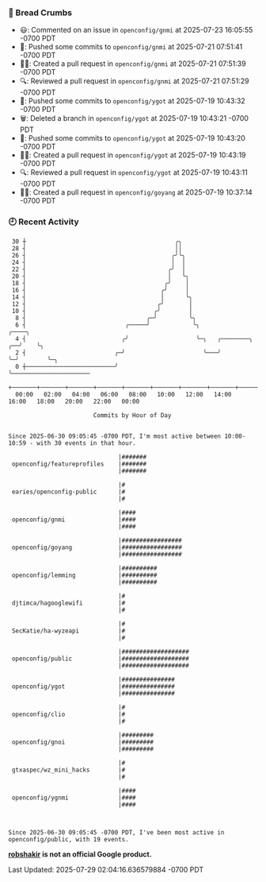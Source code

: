 ### 🍞 Bread Crumbs

 * 😃: Commented on an issue in `openconfig/gnmi` at 2025-07-23 16:05:55 -0700 PDT
 * 🚢: Pushed some commits to `openconfig/gnmi` at 2025-07-21 07:51:41 -0700 PDT
 * ✍🏼: Created a pull request in `openconfig/gnmi` at 2025-07-21 07:51:39 -0700 PDT
 * 🔍: Reviewed a pull request in  `openconfig/gnmi` at 2025-07-21 07:51:29 -0700 PDT
 * 🚢: Pushed some commits to `openconfig/ygot` at 2025-07-19 10:43:32 -0700 PDT
 * 🗑: Deleted a branch in `openconfig/ygot` at 2025-07-19 10:43:21 -0700 PDT
 * 🚢: Pushed some commits to `openconfig/ygot` at 2025-07-19 10:43:20 -0700 PDT
 * ✍🏼: Created a pull request in `openconfig/ygot` at 2025-07-19 10:43:19 -0700 PDT
 * 🔍: Reviewed a pull request in  `openconfig/ygot` at 2025-07-19 10:43:11 -0700 PDT
 * ✍🏼: Created a pull request in `openconfig/goyang` at 2025-07-19 10:37:14 -0700 PDT

### 🕘 Recent Activity
```
 30 ┼                                          ╭╮
 28 ┤                                          ││
 26 ┤                                         ╭╯╰╮
 24 ┤                                         │  │
 22 ┤                                        ╭╯  │
 20 ┤                                        │   ╰╮
 18 ┤                                       ╭╯    │
 16 ┤                                      ╭╯     │
 14 ┤                                      │      ╰╮
 12 ┤                                     ╭╯       │
 10 ┤                                    ╭╯        │
  8 ┤                                  ╭─╯         ╰╮
  6 ┤                            ╭─────╯            ╰╮                   ╭────╮
  4 ┤                           ╭╯                   ╰─╮   ╭────────╮ ╭──╯    ╰╮
  2 ┤                         ╭─╯                      ╰───╯        ╰─╯        ╰─╮
  0 ┼─────────────────────────╯                                                  ╰──────────────────────
    +───────+───────+───────+───────+───────+───────+───────+───────+───────+───────+───────+───────+────
  00:00   02:00   04:00   06:00   08:00   10:00   12:00   14:00   16:00   18:00   20:00   22:00   00:00   

						Commits by Hour of Day


Since 2025-06-30 09:05:45 -0700 PDT, I'm most active between 10:00-10:59 - with 30 events in that hour.

```



```
                               |#######
 openconfig/featureprofiles    |#######
                               |#######

                               |#
 earies/openconfig-public      |#
                               |#

                               |####
 openconfig/gnmi               |####
                               |####

                               |#################
 openconfig/goyang             |#################
                               |#################

                               |##########
 openconfig/lemming            |##########
                               |##########

                               |#
 djtimca/hagooglewifi          |#
                               |#

                               |#
 SecKatie/ha-wyzeapi           |#
                               |#

                               |###################
 openconfig/public             |###################
                               |###################

                               |###############
 openconfig/ygot               |###############
                               |###############

                               |#
 openconfig/clio               |#
                               |#

                               |#########
 openconfig/gnoi               |#########
                               |#########

                               |#
 gtxaspec/wz_mini_hacks        |#
                               |#

                               |####
 openconfig/ygnmi              |####
                               |####



Since 2025-06-30 09:05:45 -0700 PDT, I've been most active in openconfig/public, with 19 events.

```
**[robshakir](mailto:robjs@google.com) is not an official Google product.**  


Last Updated: 2025-07-29 02:04:16.636579884 -0700 PDT
